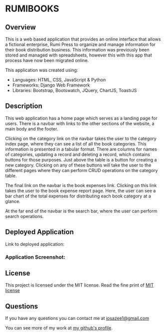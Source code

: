 # RUMIBOOKS

## Overview

This is a web based application that provides an online interface that allows a fictional enterprise, Rumi Press to organize and manage information for their book distribution business. This information was previously been stored and managed with spreadsheets, however this with this app that process have now been migrated online.

This application was created using:

- Languages: HTML, CSS, JavaScript & Python
- Frameworks: Django Web Framework
- Libraries: Bootstrap, Bootswatch, JQuery, ChartJS, ToastrJS

## Description

This web application has a home page which serves as a landing page for users. There is a navbar with links to the other sections of the website, a main body and the footer.

Clicking on the category link on the navbar takes the user to the category index page, where they can see a list of all the book categories. This information is presented in a tabular format. There are columns for names of categories, updating a record and deleting a record, which contains buttons for those purposes. Just above the table is a button for creating a new category. Clicking on any of these buttons will take the user to the different pages where they can perform CRUD operations on the category table.

The final link on the navbar is the book expenses link. Clicking on this link takes the user to the book expense report page. Here, the user can see a bar chart of the total expenses for distributing each book category at a glance.

At the far end of the navbar is the search bar, where the user can perform search operations.

## Deployed Application

Link to deployed application:

### Application Screenshot:

<!-- <img src="./assets/images/webpage.png" width="600">

### Application Screenshot - After Search:
<img src="./assets/images/search-screenshot.png" width="600"> -->

## License

This project is licensed under the MIT license. Read the fine print of [MIT license](https://opensource.org/licenses/MIT)

## Questions

If you have any questions you can contact me at iosazee1@gmail.com

You can see more of my work at [my github's profile](https://github.com/iosazee).
